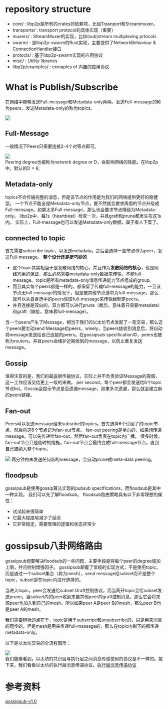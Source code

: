 # repository structure
- core/ : libp2p是所有的crates的依赖项，比如Trasnport和Streammuxer。
- transports/ : transport protocol的具体实现（重要）
- muxers/ : StreamMuxer的实现，比如(sub)stream multiplexing prtocols
- swarm/ : 是libp2p-swarm的Rust实现，主要提供了NetworkBehaviour & ConnectionHandler接口
- protocls/ : 基于libp2p-swarm实现的应用协议
- misc/ : Utility libraries
- libp2p/examples/ : exmaples of 内置的应用协议

# What is Publish/Subscribe
在网络中能够发送Full-message和Metadata-only两种。发送Full-message的称为peers，发送Metadata-only的称为topics。

<image src = "/docs/images/subscribed_peers.png"></image>

## Full-Message
一般情况下Peers只需要连接2-4个对等点即可。  

<image src = "/docs/images/full_message_network.png"></image>  
Peering degree也被称为network degree or D，会影响网络的性能。在libp2p中，默认的D = 6;

## Metadata-only
topics不会传输完整的消息，但是该节点的作用是为我们的网络提供更好的稳健型。
一个节点不能全是Metadata-only节点，要不然就会要求周围的节点升级成Full-message。如果太多Full-message，那么也会要求节点降级为Metadata-only。
libp2p中，每1s（heartbeat）检查一次，并且graft和prune都发生在这1s内。
实际上，Full-message也可以发送Metadata-only数据，属于看人下菜了。

## connected to topic
首先需要subscribe topic，以发送metadata。之后会选择一些节点作为peer，发送Full-message。
**整个设计还是挺巧妙的**  
- 这个topic其实相当于是发散网络的核心，并且作为**发散网络的核心**，也是网络冗余的保证，那么必然需要metadata-only数据来传输，不能full-message。topic是所有metadata-only消息传递能力节点组成的group。
- 而且其实每个peers都是一样的，都保留了传输full-message的能力，一旦该节点无full-message的情况下，但是被其他节点选中为full-message，那么就可以从自身选中的peers获取full-message来传输给制定peers。  
- 并且连接是双向的，双方都可以进行prune（裁剪，意味着只需要metadata）和graft（嫁接，意味着full-message）。

当一个peers产生了Message，相当于我们的以太坊节点发起了一笔交易，那么这个peers要主动send Message给peers，wisely，当peers接收到消息后，将自动将message发送给自己连接的peers。在gossipsub specification中，peers也被称为routers。并且peers会维护近期收到的message，以防止重复发送message。

## Gossip
值得注意的是，我们的最底层传输协议，实际上并不负责验证Message的真假，这一工作应该交给更上一级的来做。
per second，每个peer都会发送给6个topic节点list。Gossip会提示节点是否遗漏message，如果多次遗漏，那么就会建立新的peers链接。

## Fan-out
Peers可以发送message给未subsribe的topics。首先选择6个订阅了的topic节点，然后将这6个节点记为fan-out节点。
fan-out peering是单向的，如果想传递message，可以先传递给fan-out，然后fan-out负责在topic内广播。
很多时候，fan-out节点只是临时的措施，fan-out节点会最终变成full-message节点，直到自己被纳入整个topic。

<image src = "/docs/images/fanout_grafting_preference.png"></image>
两分钟内未发送任何新的message，会自动prune成meta-data peering。

## floodpsub
gossipsub是使用gossip算法实现的pubsub specifications，而floodsub是其中一种实现。
我们可以先了解floodsub。
floodsub路由策略具有以下非常理想的属性：
- 试试起来很简单  
- 它最大程度地减少了延迟  
- 它非常稳定，需要管理的逻辑和状态非常少  

# gossipsub八卦网络路由
gossipsub想要解决floodsub的一些问题，主要手段是将每个peer的degree施加上限，并且控制增强因子。
gossipsub颠覆了常规的实现方式，不是使用topic，而是通过一个subset集合（称为mesh），send message给subset而不是整个topic，subset是在topic内进行选择的。

当进入topic，peer会发送给subset Graft控制协议，而当离开topic会给subset发送prune。当subset内的peer收到来自其他peer的graft控制消息，那么它会将来源peer也加入到自己的mesh。所以如果peer A是peer B的mesh，那么peer B也是peer A的mesh。

我们需要辨析的点在于，topic是用于subscripe和unsubscribe的，只是用来消息的同步的，但是mesh是用来传递full-message的，那么在topic内剩下的都传递metadata-only。



以下是以太坊交易的全流程图示：  

<image src = "/docs/images/lifecycle.png"></image>  
我们能够看到，以太坊的共识层与执行层之间消息传递使用的协议是不一样的。接下来，我们看看以太坊的执行层消息传递协议。[执行层消息传递协议](/docs/research/Devp2p.md)    



# 参考资料
[gossipsub-v1.0](https://github.com/libp2p/specs/blob/master/pubsub/gossipsub/gossipsub-v1.0.md#motivations-and-prior-work)  
